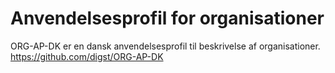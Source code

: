 # Anvendelsesprofil for organisationer
ORG-AP-DK er en dansk anvendelsesprofil til beskrivelse af organisationer.
https://github.com/digst/ORG-AP-DK
